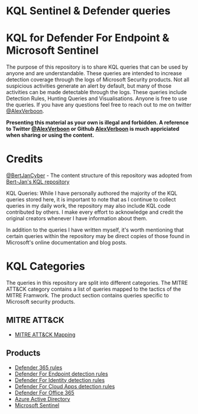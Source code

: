 # KQL Sentinel & Defender queries

# KQL for Defender For Endpoint & Microsoft Sentinel
The purpose of this repository is to share KQL queries that can be used by anyone and are understandable. These queries are intended to increase detection coverage through the logs of Microsoft Security products. Not all suspicious activities generate an alert by default, but many of those activities can be made detectable through the logs. These queries include Detection Rules, Hunting Queries and Visualisations. Anyone is free to use the queries. If you have any questions feel free to reach out to me on twitter [@AlexVerboon](https://twitter.com/alexverboon). 

**Presenting this material as your own is illegal and forbidden. A reference to Twitter [@AlexVerboon](https://twitter.com/alexverboon) or Github [AlexVerboon](https://github.com/alexverboon/Hunting-Queries-Detection-Rules) is much appriciated when sharing or using the content.**

# Credits

[@BertJanCyber](https://twitter.com/BertJanCyber) - The content structure of this repository was adopted from [Bert-Jan's KQL repository](https://github.com/Bert-JanP/Hunting-Queries-Detection-Rules)

KQL Queries: While I have personally authored the majority of the KQL queries stored here, it is important to note that as I continue to collect queries in my daily work, the repository may also include KQL code contributed by others. I make every effort to acknowledge and credit the original creators whenever I have information about them.

In addition to the queries I have written myself, it's worth mentioning that certain queries within the repository may be direct copies of those found in Microsoft's online documentation and blog posts.

# KQL Categories

The queries in this repository are split into different categories. The MITRE ATT&CK category contains a list of queries mapped to the tactics of the MITRE Framwork. The product section contains queries specific to Microsoft security products. 

## MITRE ATT&CK

- [MITRE ATT&CK Mapping](./MITRE%20ATT%26CK/)

## Products

- [Defender 365 rules](./Defender%20365/)
- [Defender For Endpoint detection rules](./Defender%20For%20Endpoint/)
- [Defender For Identity detection rules](./Defender%20For%20Identity)
- [Defender For Cloud Apps detection rules](./Defender%20For%20Cloud%20Apps)
- [Defender For Office 365](./Defender%20For%20Office%20365/)
- [Azure Active Directory](./Azure%20Active%20Directory)
- [Microsoft Sentinel](./Sentinel)

